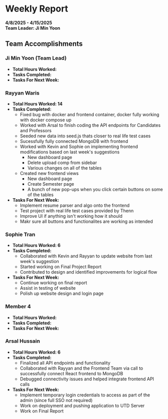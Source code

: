 # Weekly Report  
**4/8/2025 - 4/15/2025**  
**Team Leader: Ji Min Yoon**

## Team Accomplishments  
### Ji Min Yoon (Team Lead)
- **Total Hours Worked:**
- **Tasks Completed:**
- **Tasks For Next Week:**

### Rayyan Waris
- **Total Hours Worked: 14**
- **Tasks Completed:**
  - Fixed bug with docker and frontend container, docker fully working with docker compose up 
  - Worked with Arsal to finish coding the API endpoints for Candidates and Professors
  - Seeded new data into seed.js thats closer to real life test cases  
  - Sucessfully fully connected MongoDB with frontend
  - Worked with Kevin and Sophie on implementing frontend modifications based on last week's suggestions
    - New dashboard page
    - Delete upload comp from sidebar
    - Various changes on all of the tables
  - Created new frontend views
    - New dashboard page
    - Create Semester page
    - A bunch of new pop-ups when you click certain buttons on some of the tables
- **Tasks For Next Week:**
  - Implement resume parser and algo onto the frontend
  - Test project with real life test cases provided by Thenn
  - Improve UI if anything isn't working how it should
  - Makr sure all buttons and functionalites are working as intended 

### Sophie Tran
- **Total Hours Worked: 6**
- **Tasks Completed:**
  - Collaborated with Kevin and Rayyan to update website from last week's suggestion
  - Started working on Final Project Report
  - Contributed to design and identified improvements for logical flow
- **Tasks For Next Week:**
  - Continue working on final report
  - Assist in testing of website
  - Polish up website design and login page

### Member 4
- **Total Hours Worked:**
- **Tasks Completed:**
- **Tasks For Next Week:**

### Arsal Hussain
- **Total Hours Worked: 6**
- **Tasks Completed:**
  - Finalized all API endpoints and functionality
  - Collaborated with Rayyan and the Frontend Team via call to successfully connect React frontend to MongoDB
  - Debugged connectivity issues and helped integrate frontend API calls
- **Tasks For Next Week:**
  - Implement temporary login credentials to access as part of the admin (since full SSO not required)
  - Work on deployment and pushing application to UTD Server
  - Work on Final Report


